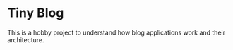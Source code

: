 # Tiny Blog

This is a hobby project to understand how blog applications work and their architecture.